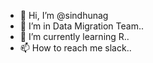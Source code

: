 - 👋 Hi, I’m @sindhunag
- 👀 I’m in Data Migration Team..
- 🌱 I’m currently learning R..
- 📫 How to reach me slack..

<!---
sindhunag/sindhunag is a ✨ special ✨ repository because its `README.md` (this file) appears on your GitHub profile.
You can click the Preview link to take a look at your changes.
--->
